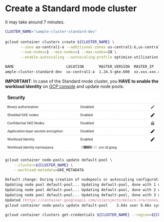 # Create a Standard mode cluster

It may take around 7 minutes.

```bash
CLUSTER_NAME="sample-cluster-standard-dev"

gcloud container clusters create ${CLUSTER_NAME} \
       --zone us-central1-a --additional-zones us-central1-b,us-central1-c \
       --num-nodes=1 --min-nodes=1 --max-nodes=10 \
       --enable-autoscaling --autoscaling-profile optimize-utilization 
```

```bash
NAME                        LOCATION       MASTER_VERSION  MASTER_IP       MACHINE_TYPE  NODE_VERSION    NUM_NODES  STATUS
ample-cluster-standard-dev  us-central1-a  1.24.5-gke.600  xx.xxx.xxx.xxx  e2-medium     1.24.5-gke.600  3          RUNNING
```

**IMPORTANT**:
In case of the Standard mode cluster, you **HAVE to enable the workload Identity** on [GCP console](https://console.cloud.google.com/kubernetes/list/overview) and update node pools:

![enable-workload-identity](./screenshots/enable-workload-identity.png?raw=true)

```bash
gcloud container node-pools update default-pool \
    --cluster=${CLUSTER_NAME} \
    --workload-metadata=GKE_METADATA
```

```bash
Default change: During creation of nodepools or autoscaling configuration changes for cluster versions greater than 1.24.1-gke.800 a default location policy is applied. For Spot and PVM it defaults to ANY, and for all other VM kinds a BALANCED policy is used. To change the default values use the `--location-policy` flag.
Updating node pool default-pool... Updating default-pool, done with 1 out of 3 nodes (33.3%): 1 being processed...
Updating node pool default-pool... Updating default-pool, done with 2 out of 3 nodes (66.7%): 1 being processed...  
Updating node pool default-pool... Updating default-pool, done with 3 out of 3 nodes (100.0%): 1 succeeded...done.                                                                                      
Updated [https://container.googleapis.com/v1/projects/moloco-sre/zones/us-central1-a/clusters/sample-cluster-test-dev/nodePools/default-pool].
gcloud container node-pools update default-pool    3.64s user 0.66s system 0% cpu 12:37.33 total
```

```bash
gcloud container clusters get-credentials ${CLUSTER_NAME} --region=${COMPUTE_ZONE} --project ${PROJECT_ID}
```
